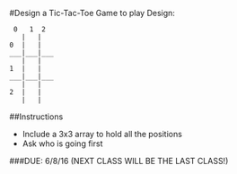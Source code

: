 #Design a Tic-Tac-Toe Game to play
Design:
```
 0   1  2
   |   |  
0  |   |
___|___|___
   |   |  
1  |   |
___|___|___
   |   |  
2  |   |
   |   |
```

##Instructions
- Include a 3x3 array to hold all the positions
- Ask who is going first

###DUE: 6/8/16 (NEXT CLASS WILL BE THE LAST CLASS!)
